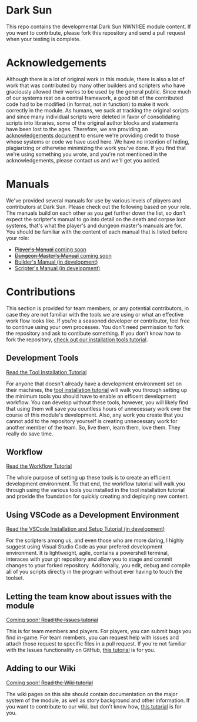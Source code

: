 # Dark Sun

This repo contains the developmental Dark Sun NWN1:EE module content.  If you want to contribute, please fork this repository and send a pull request when your testing is complete.

# Acknowledgements

Although there is a lot of original work in this module, there is also a lot of work that was contributed by many other builders and scripters who have graciously allowed their works to be used by the general public.  Since much of our systems rest on a central framework, a good bit of the contributed code had to be modified (in format, not in function) to make it work correctly in the module.  As humans, we suck at tracking the original scripts and since many individual scripts were deleted in favor of consolidating scripts into libraries, some of the original author blocks and statements have been lost to the ages.  Therefore, we are providing an [acknowledgements document](docs/acknowledgements.md) to ensure we're providing credit to those whose systems or code we have used here.  We have no intention of hiding, plagiarizing or otherwise minimizing the work you've done.  If you find that we're using something you wrote, and you're not mentioned in the acknowledgements, please contact us and we'll get you added.

# Manuals

We've provided several manuals for use by various levels of players and contributors at Dark Sun.  Please check out the following based on your role.  The manuals build on each other as you get further down the list, so don't expect the scripter's manual to go into detail on the death and corpse loot systems, that's what the player's and dungeon master's manuals are for.  You should be familiar with the content of each manual that is listed before your role:

* [~~Player's Manual~~ coming soon](playersmanual.md)
* [~~Dungeon Master's Manual~~ coming soon](dmmanual.md)
* [Builder's Manual (in development)](buildersmanual.md)
* [Scripter's Manual (in development)](scriptersmanual.md)

# Contributions

This section is provided for team members, or any potential contributors, in case they are not familiar with the tools we are using or what an effective work flow looks like.  If you're a seasoned developer or contributor, feel free to continue using your own processes.  You don't need permission to fork the repository and ask to contibute something.  If you don't know how to fork the repository, [check out our installation tools tutorial](docs/tools.md/#github-account).

## Development Tools

[Read the Tool Installation Tutorial](docs/tools.md)

For anyone that doesn't already have a development environment set on their machines, the [tool installation tutorial](docs/tools.md) will walk you through setting up the minimum tools you should have to enable an efficent development workflow.  You can develop without these tools, however, you will likely find that using them will save you countless hours of unnecessary work over the course of this module's development.  Also, any work you create that you cannot add to the repository yourself is creating unnecessary work for another member of the team.  So, live them, learn them, love them.  They really do save time.

## Workflow

[Read the Workflow Tutorial](docs/workflow.md)

The whole purpose of setting up these tools is to create an efficient development environment.  To that end, the workflow tutorial will walk you through using the various tools you installed in the tool installation tutorial and provide the foundation for quickly creating and deploying new content.

## Using VSCode as a Development Environment

[Read the VSCode Installation and Setup Tutorial (in development)](docs/vscode.md)

For the scripters among us, and even those who are more daring, I highly suggest using Visual Studio Code as your prefered development environment.  It is lightweight, agile, contains a powershell terminal, interaces with your git repository and allow you to stage and commit changes to your forked repository.  Additonally, you edit, debug and compile all of you scripts directly in the program without ever having to touch the toolset.

## Letting the team know about issues with the module

[Coming soon! ~~Read the Issues tutorial~~](docs/issues.md)

This is for team members and players.  For players, you can submit bugs you find in-game.  For team members, you can request help with issues and attach those request to specific files in a pull request.  If you're not familiar with the Issues functionality on GitHub, [this tutorial](docs/issues.md) is for you.

## Adding to our Wiki

[Coming soon! ~~Read the Wiki tutorial~~](docs/wiki.md)

The wiki pages on this site should contain documentation on the major system of the module, as well as story background and other information.  If you want to contribute to our wiki, but don't know how, [this tutorial](docs/wiki.md) is for you.
